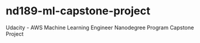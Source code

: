 # nd189-ml-capstone-project
Udacity - AWS Machine Learning Engineer Nanodegree Program Capstone Project
